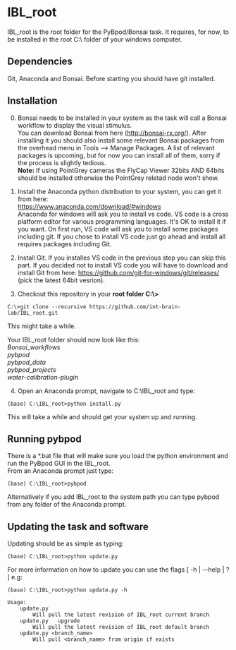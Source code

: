 # IBL_root

IBL_root is the root folder for the PyBpod/Bonsai task. It requires, for now, to be installed in the root C:\ folder of your windows computer.

## Dependencies  
Git, Anaconda and Bonsai. Before starting you should have git installed.  


## Installation  
0. Bonsai needs to be installed in your system as the task will call a Bonsai workflow to display the visual stimulus.  
You can download Bonsai from here (http://bonsai-rx.org/). After installing it you should also install some relevant Bonsai packages from the overhead menu in Tools --> Manage Packages. A list of relevant packages is upcoming, but for now you can install all of them, sorry if the process is slightly tedious.  
**Note:** If using PointGrey cameras the FlyCap Viewer 32bits AND 64bits should be installed otherwise the PointGrey reletad node won't show.

1. Install the Anaconda python distribution to your system, you can get it from here:  
https://www.anaconda.com/download/#windows  
Anaconda for windows will ask you to install vs code. VS code is a cross platform editor for various programming languages. It's OK to install it if you want. On first run, VS code will ask you to install some packages including git. If you chose to install VS code just go ahead and install all requires packages including Git.

2. Install Git. If you installes VS code in the previous step you can skip this part. If you decided not to install VS code you will have to download and install Git from here: https://github.com/git-for-windows/git/releases/ (pick the latest 64bit vesrion).

3. Checkout this repository in your **root folder C:\\>**  
```posh
C:\>git clone --recursive https://github.com/int-brain-lab/IBL_root.git 
```
This might take a while.

Your IBL_root folder should now look like this:  
*Bonsai_workflows  
pybpod  
pybpod_data  
pybpod_projects  
water-calibration-plugin*  

4. Open an Anaconda prompt, navigate to C:\\IBL_root and type:
```posh
(base) C:\IBL_root>python install.py
```
This will take a while and should get your system up and running.

## Running pybpod
There is a \*.bat file that will make sure you load the python environment and run the PyBpod GUI in the IBL_root.  
From an Anaconda prompt just type:
```posh
(base) C:\IBL_root>pybpod
```
Alternatively if you add IBL_root to the system path you can type pybpod from any folder of the Anaconda prompt.

## Updating the task and software
Updating should be as simple as typing:
```posh
(base) C:\IBL_root>python update.py
```
For more information on how to update you can use the flags [ -h | --help | ? ] e.g:
```posh
(base) C:\IBL_root>python update.py -h

Usage:
    update.py
        Will pull the latest revision of IBL_root current branch
    update.py   upgrade
        Will pull the latest revision of IBL_root default branch
    update.py <branch_name>
        Will pull <branch_name> from origin if exists

```
